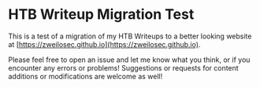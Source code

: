 # HTB Writeup Migration Test

This is a test of a migration of my HTB Writeups to a better looking website at [https://zweilosec.github.io](https://zweilosec.github.io).

Please feel free to open an issue and let me know what you think, or if you encounter any errors or problems!  Suggestions or requests for content additions or modifications are welcome as well!  



